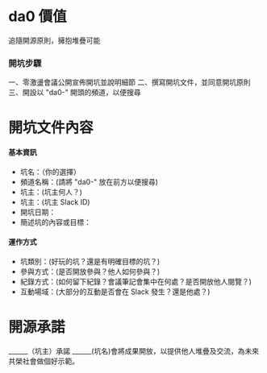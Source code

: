 # da0 價值
追隨開源原則，擁抱堆疊可能

### 開坑步驟
一、零激盪會議公開宣佈開坑並說明細節
二、撰寫開坑文件，並同意開坑原則
三、開設以 "da0-" 開頭的頻道，以便搜尋

# 開坑文件內容

#### 基本資訊
- 坑名：（你的選擇）
- 頻道名稱：(請將 "da0-" 放在前方以便搜尋)
- 坑主：(坑主何人？)
- 坑主：(坑主 Slack ID)
- 開坑日期：
- 簡述坑的內容或目標：

#### 運作方式
- 坑類別：(好玩的坑？還是有明確目標的坑？)
- 參與方式：(是否開放參與？他人如何參與？)
- 紀錄方式：(如何留下紀錄？會議筆記會集中在何處？是否開放他人閱覽？)
- 互動場域：(大部分的互動是否會在 Slack 發生？還是他處？)

# 開源承諾

______（坑主）承諾 ______(坑名)會將成果開放，以提供他人堆疊及交流，為未來共榮社會做個好示範。